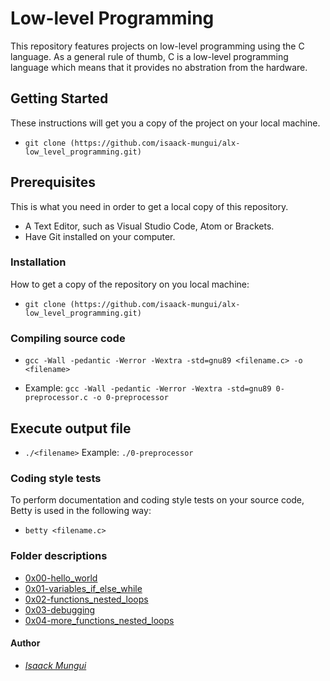 # Low-level Programming

This repository features projects on low-level programming using the C language. As a general rule of thumb, C is a low-level programming language which means that it provides no abstration from the hardware.

## Getting Started

These instructions will get you a copy of the project on your local machine.

* `git clone (https://github.com/isaack-mungui/alx-low_level_programming.git)`

## Prerequisites

This is what you need in order to get a local copy of this repository.

* A Text Editor, such as Visual Studio Code, Atom or Brackets.
* Have Git installed on your computer.

### Installation

How to get a copy of the repository on you local machine:

* `git clone (https://github.com/isaack-mungui/alx-low_level_programming.git)`

### Compiling source code

* `gcc -Wall -pedantic -Werror -Wextra -std=gnu89 <filename.c> -o <filename>`

* Example: `gcc -Wall -pedantic -Werror -Wextra -std=gnu89 0-preprocessor.c -o 0-preprocessor`

## Execute output file

* `./<filename>` Example:  `./0-preprocessor`

### Coding style tests

To perform documentation and coding style tests on your source code, Betty is used in the following way:

* `betty <filename.c>`

### Folder descriptions

* [0x00-hello_world](./0x00-hello_world/README.md)
* [0x01-variables_if_else_while](0x01-variables_if_else_while/README.md)
* [0x02-functions_nested_loops](0x02-functions_nested_loops/README.md)
* [0x03-debugging](0x03-debugging/README.md)
* [0x04-more_functions_nested_loops](0x04-more_functions_nested_loops/README.md)

#### Author

* [*Isaack Mungui*](https://github.com/isaack-mungui)
